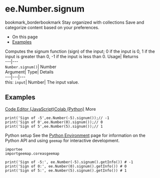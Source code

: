  
#  ee.Number.signum
bookmark_borderbookmark Stay organized with collections  Save and categorize content based on your preferences.
  * On this page
  * [Examples](https://developers.google.com/earth-engine/apidocs/ee-number-signum#examples)


Computes the signum function (sign) of the input; 0 if the input is 0, 1 if the input is greater than 0, -1 if the input is less than 0. 
Usage| Returns  
---|---  
`Number.signum()`| Number  
Argument| Type| Details  
---|---|---  
this: `input`| Number| The input value.  
## Examples
[Code Editor (JavaScript)](https://developers.google.com/earth-engine/apidocs/ee-number-signum#code-editor-javascript-sample)[Colab (Python)](https://developers.google.com/earth-engine/apidocs/ee-number-signum#colab-python-sample) More
```
print('Sign of -5',ee.Number(-5).signum());// -1
print('Sign of 0',ee.Number(0).signum());// 0
print('Sign of 5',ee.Number(5).signum());// 1
```
Python setup
See the [ Python Environment](https://developers.google.com/earth-engine/guides/python_install) page for information on the Python API and using `geemap` for interactive development.
```
importee
importgeemap.coreasgeemap
```
```
print('Sign of -5:', ee.Number(-5).signum().getInfo()) # -1
print('Sign of 0:', ee.Number(0).signum().getInfo()) # 0
print('Sign of 5:', ee.Number(5).signum().getInfo()) # 1
```

